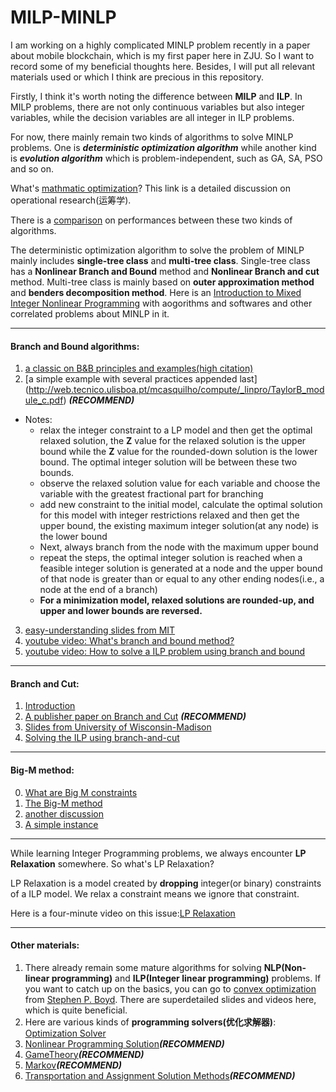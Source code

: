 # MILP-MINLP

I am working on a highly complicated MINLP problem recently in a paper about mobile blockchain, which is my first paper here in ZJU. So I want to record some of my beneficial thoughts here. Besides, I will put all relevant materials used or which I think are precious in this repository.

Firstly, I think it's worth noting the difference between **MILP** and **ILP**. In MILP problems, there are not only continuous variables but also integer variables, while the decision variables are all integer in ILP problems. 

For now, there mainly remain two kinds of algorithms to solve MINLP problems. One is ***deterministic optimization algorithm*** while another kind is ***evolution algorithm*** which is problem-independent, such as GA, SA, PSO and so on. 

What's [mathmatic optimization](https://zhuanlan.zhihu.com/p/25579864)? This link is a detailed discussion on operational research(运筹学).

There is a [comparison](http://baijiahao.baidu.com/s?id=1600164518587031730&wfr=spider&for=pc) on performances between these two kinds of algorithms. 

The deterministic optimization algorithm to solve the problem of MINLP mainly includes **single-tree class** and **multi-tree class**. Single-tree class has a **Nonlinear Branch and Bound** method and **Nonlinear Branch and cut** method. Multi-tree class is mainly based on **outer approximation method** and **benders decomposition method**. Here is an [Introduction to Mixed Integer Nonlinear Programming](www.gdr-mascotnum.fr/media/mencarelli_slides.pdf) with aogorithms and softwares and other correlated problems about MINLP in it.

---
#### Branch and Bound algorithms: 
1. [a classic on B&B principles and examples(high citation)](https://imada.sdu.dk/~jbj/DM85/TSPtext.pdf)
2. [a simple example with several practices appended last] (http://web.tecnico.ulisboa.pt/mcasquilho/compute/_linpro/TaylorB_module_c.pdf)  ***(RECOMMEND)***
- Notes: 
  * relax the integer constraint to a LP model and then get the optimal relaxed solution, the **Z** value for the relaxed solution is the upper bound while the **Z** value for the rounded-down solution is the lower bound. The optimal integer solution will be between these two bounds. 
  * observe the relaxed solution value for each variable and choose the variable with the greatest fractional part for branching
  * add new constraint to the initial model, calculate the optimal solution for this model with integer restrictions relaxed and then get the upper bound, the existing maximum integer solution(at any node) is the lower bound
  * Next, always branch from the node with the maximum upper bound
  * repeat the steps, the optimal integer solution is reached when a feasible integer solution is generated at a node and the upper bound of that node is greater than or equal to any other ending nodes(i.e., a node at the end of a branch)
  * **For a minimization model, relaxed solutions are rounded-up, and upper and lower bounds are reversed.**
3. [easy-understanding slides from MIT](https://ocw.mit.edu/courses/sloan-school-of-management/15-053-optimization-methods-in-management-science-spring-2013/tutorials/MIT15_053S13_tut10.pdf)
4. [youtube video: What's branch and bound method?](https://www.youtube.com/watch?v=WNRRmXZkRi0)
5. [youtube video: How to solve a ILP problem using branch and bound](https://www.youtube.com/watch?v=upcsrgqdeNQ)
---

#### Branch and Cut:
1. [Introduction](https://en.wikipedia.org/wiki/Branch_and_cut)
2. [A publisher paper on Branch and Cut](http://eaton.math.rpi.edu/faculty/Mitchell/papers/bc_hao.pdf) ***(RECOMMEND)***
3. [Slides from University of Wisconsin-Madison](https://www.ima.umn.edu/materials/2015-2016/ND8.1-12.16/25397/Luedtke-mip-bnc-forms.pdf)
4. [Solving the ILP using branch-and-cut](http://www.mi.fu-berlin.de/wiki/pub/Main/GunnarKlauP1winter0708/discMath_klau_ILP_I.pdf)
---
#### Big-M method:
0. [What are Big M constraints](http://www.thequestforoptimality.com/bigm-dual/)
1. [The Big-M method](http://businessmanagementcourses.org/Lesson09TheBigMMethod.pdf)
2. [another discussion](http://hutchies.iconbar.com/bigm.html)
3. [A simple instance](https://web.archive.org/web/20091122222848/http://www.computing.dcu.ie/~lkillen/teach/CA427Simplexbigmexample.pdf)
---
While learning Integer Programming problems, we always encounter **LP Relaxation** somewhere. So what's LP Relaxation?

LP Relaxation is a model created by **dropping** integer(or binary) constraints of a ILP model. We relax a constraint means we ignore that constraint. 

Here is a four-minute video on this issue:[LP Relaxation](https://www.youtube.com/watch?v=P_-0YyQUgAs) 


---
#### Other materials:
1. There already remain some mature algorithms for solving **NLP(Non-linear programming)** and **ILP(Integer linear programming)** problems. If you want to catch up on the basics, you can go to [convex optimization](http://web.stanford.edu/class/ee364a/) from [Stephen P. Boyd](https://web.stanford.edu/~boyd/). There are superdetailed slides and videos here, which is quite beneficial.
2. Here are various kinds of **programming solvers(优化求解器)**: [Optimization Solver](https://www.zhihu.com/question/20908503)
3. [Nonlinear Programming Solution](http://web.tecnico.ulisboa.pt/mcasquilho/compute/_linpro/TaylorB_module_d.pdf)***(RECOMMEND)***
4. [GameTheory](http://web.tecnico.ulisboa.pt/mcasquilho/compute/_linpro/TaylorB_module_e.pdf)***(RECOMMEND)***
5. [Markov](http://web.tecnico.ulisboa.pt/mcasquilho/compute/_linpro/TaylorB_module_f.pdf)***(RECOMMEND)***
6. [Transportation and Assignment Solution Methods](http://web.tecnico.ulisboa.pt/mcasquilho/compute/_linpro/TaylorB_module_b.pdf)***(RECOMMEND)***
